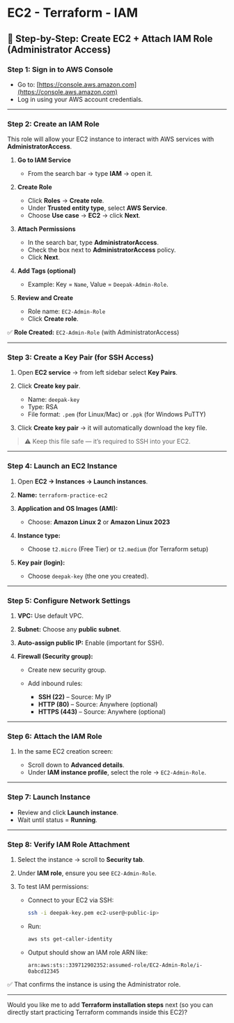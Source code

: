 # EC2 - Terraform - IAM

## 🧭 Step-by-Step: Create EC2 + Attach IAM Role (Administrator Access)

### **Step 1: Sign in to AWS Console**

* Go to: [https://console.aws.amazon.com](https://console.aws.amazon.com)
* Log in using your AWS account credentials.

---

### **Step 2: Create an IAM Role**

This role will allow your EC2 instance to interact with AWS services with **AdministratorAccess**.

1. **Go to IAM Service**

   * From the search bar → type **IAM** → open it.

2. **Create Role**

   * Click **Roles** → **Create role**.
   * Under **Trusted entity type**, select **AWS Service**.
   * Choose **Use case** → **EC2** → click **Next**.

3. **Attach Permissions**

   * In the search bar, type **AdministratorAccess**.
   * Check the box next to **AdministratorAccess** policy.
   * Click **Next**.

4. **Add Tags (optional)**

   * Example: Key = `Name`, Value = `Deepak-Admin-Role`.

5. **Review and Create**

   * Role name: `EC2-Admin-Role`
   * Click **Create role**.

✅ **Role Created:** `EC2-Admin-Role` (with AdministratorAccess)

---

### **Step 3: Create a Key Pair (for SSH Access)**

1. Open **EC2 service** → from left sidebar select **Key Pairs**.
2. Click **Create key pair**.

   * Name: `deepak-key`
   * Type: RSA
   * File format: `.pem` (for Linux/Mac) or `.ppk` (for Windows PuTTY)
3. Click **Create key pair** → it will automatically download the key file.

> ⚠️ Keep this file safe — it’s required to SSH into your EC2.

---

### **Step 4: Launch an EC2 Instance**

1. Open **EC2 → Instances → Launch instances**.
2. **Name:** `terraform-practice-ec2`
3. **Application and OS Images (AMI):**

   * Choose: **Amazon Linux 2** or **Amazon Linux 2023**
4. **Instance type:**

   * Choose `t2.micro` (Free Tier) or `t2.medium` (for Terraform setup)
5. **Key pair (login):**

   * Choose `deepak-key` (the one you created).

---

### **Step 5: Configure Network Settings**

1. **VPC:** Use default VPC.
2. **Subnet:** Choose any **public subnet**.
3. **Auto-assign public IP:** Enable (important for SSH).
4. **Firewall (Security group):**

   * Create new security group.
   * Add inbound rules:

     * **SSH (22)** – Source: My IP
     * **HTTP (80)** – Source: Anywhere (optional)
     * **HTTPS (443)** – Source: Anywhere (optional)

---

### **Step 6: Attach the IAM Role**

1. In the same EC2 creation screen:

   * Scroll down to **Advanced details**.
   * Under **IAM instance profile**, select the role → `EC2-Admin-Role`.

---

### **Step 7: Launch Instance**

* Review and click **Launch instance**.
* Wait until status = **Running**.

---

### **Step 8: Verify IAM Role Attachment**

1. Select the instance → scroll to **Security tab**.
2. Under **IAM role**, ensure you see `EC2-Admin-Role`.
3. To test IAM permissions:

   * Connect to your EC2 via SSH:

     ```bash
     ssh -i deepak-key.pem ec2-user@<public-ip>
     ```
   * Run:

     ```bash
     aws sts get-caller-identity
     ```
   * Output should show an IAM role ARN like:

     ```
     arn:aws:sts::339712902352:assumed-role/EC2-Admin-Role/i-0abcd12345
     ```

✅ That confirms the instance is using the Administrator role.

---

Would you like me to add **Terraform installation steps** next (so you can directly start practicing Terraform commands inside this EC2)?

